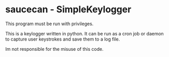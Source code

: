 # saucecan - SimpleKeylogger
This program must be run with privileges.

This is a keylogger written in python. It can be run as a cron job or daemon to capture user keystrokes and save them to a log file.

Im not responsible for the misuse of this code.
